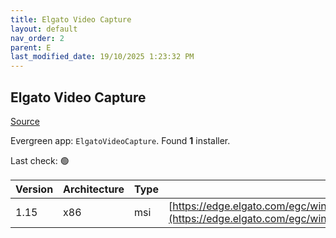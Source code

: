 ```yaml
---
title: Elgato Video Capture
layout: default
nav_order: 2
parent: E
last_modified_date: 19/10/2025 1:23:32 PM
---
```


## Elgato Video Capture

[Source](https://www.elgato.com/us/en/p/video-capture)

Evergreen app: `ElgatoVideoCapture`. Found **1** installer.

Last check: 🟢

| Version | Architecture | Type | URI                                                                                                                                                                  |
| ------- | ------------ | ---- | -------------------------------------------------------------------------------------------------------------------------------------------------------------------- |
| 1.15    | x86          | msi  | [https://edge.elgato.com/egc/windows/evcw/1.15/final/VideoCaptureSetup_1.15.2.msi](https://edge.elgato.com/egc/windows/evcw/1.15/final/VideoCaptureSetup_1.15.2.msi) |
